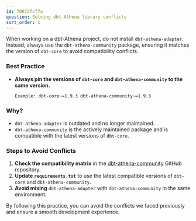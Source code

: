 ```yaml
---
id: 70072fcf7a
question: Solving dbt-Athena library conflicts
sort_order: 1
---
```


When working on a dbt-Athena project, do not install `dbt-athena-adapter`. Instead, always use the `dbt-athena-community` package, ensuring it matches the version of `dbt-core` to avoid compatibility conflicts.

### Best Practice

- **Always pin the versions of `dbt-core` and `dbt-athena-community` to the same version.**
  
  ```
  Example: dbt-core~=1.9.3 dbt-athena-community~=1.9.3
  ```

### Why?

- `dbt-athena-adapter` is outdated and no longer maintained.
- `dbt-athena-community` is the actively maintained package and is compatible with the latest versions of `dbt-core`.

### Steps to Avoid Conflicts

1. **Check the compatibility matrix** in the [dbt-athena-community](https://github.com/dbt-labs/dbt-adapters/tree/main/dbt-athena-community) GitHub repository.
2. **Update `requirements.txt`** to use the latest compatible versions of `dbt-core` and `dbt-athena-community`.
3. **Avoid mixing** `dbt-athena-adapter` with `dbt-athena-community` in the same environment.

By following this practice, you can avoid the conflicts we faced previously and ensure a smooth development experience.